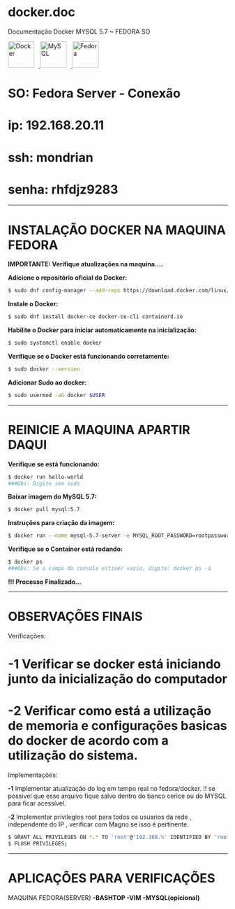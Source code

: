 # docker.doc 
Documentação Docker MYSQL 5.7 ~ FEDORA SO
<p align="left">
    <a href="#">
        <img 
            alt="Docker" 
            title="Docker"
            width="60px" 
            style="padding-right: 10px;" 
            src="https://cdn.jsdelivr.net/gh/devicons/devicon@latest/icons/docker/docker-original-wordmark.svg"
        />
    </a>
    <a href="#">
        <img 
            alt="MySQL" 
            title="MySQL"
            width="60px" 
            style="padding-right: 10px;" 
            src="https://cdn.jsdelivr.net/gh/devicons/devicon@latest/icons/mysql/mysql-original-wordmark.svg"
        />
    </a>
    <a href="#" >
        <img 
            alt="Fedora" 
            title="Fedora"
            width="60px" 
            style="padding-right: 10px;" 
            src="https://cdn.jsdelivr.net/gh/devicons/devicon@latest/icons/fedora/fedora-original.svg"
        />
    </a>
</p>

# SO:     Fedora Server - Conexão
# ip:     192.168.20.11
# ssh:    mondrian
# senha:  rhfdjz9283

---------------------------------------------
#    INSTALAÇÃO DOCKER NA MAQUINA FEDORA

**IMPORTANTE: Verifique atualizações na maquina....**

**Adicione o repositório oficial do Docker:**
```bash
$ sudo dnf config-manager --add-repo https://download.docker.com/linux/fedora/docker-ce.repo
```
**Instale o Docker:**
```bash
$ sudo dnf install docker-ce docker-ce-cli containerd.io
```
**Habilite o Docker para iniciar automaticamente na inicialização:**
```bash
$ sudo systemctl enable docker
```
**Verifique se o Docker está funcionando corretamente:**
```bash
$ sudo docker --version
```
**Adicionar Sudo ao docker:**
```bash
$ sudo usermod -aG docker $USER
```
-------------------------------------------
#    REINICIE A MAQUINA APARTIR DAQUI

**Verifique se está funcionando:**
```bash
$ docker run hello-world
###Obs: Digite sem sudo
```
**Baixar imagem do MySQL 5.7:**
```bash
$ docker pull mysql:5.7
```
**Instruções para criação da imagem:**
```bash
$ docker run --name mysql-5.7-server -e MYSQL_ROOT_PASSWORD=rootpassword -e MYSQL_DATABASE=cerice -p 3306:3306 -d mysql:5.7
```
**Verifique se o Container está rodando:**
```bash
$ docker ps
###Obs: Se o campo do console estiver vazio, digite: docker ps -a
```
**!!! Processo Finalizado...**

--------------------------------------------
#    OBSERVAÇÕES FINAIS

Verificações:

# -1	Verificar se docker está iniciando junto da inicialização do computador

# -2 	Verificar como está a utilização de memoria e configurações basicas do docker de acordo com a utilização do sistema.

Implementações:

**-1**	Implementar atualização do log em tempo real no fedora/docker.
!! se possivel que esse arquivo fique salvo dentro do banco cerice ou do MYSQL para ficar acessível.

**-2** 	Implementar privilegios root para todos os usuarios da rede , independente do IP , verificar com Magno se isso é pertinente.
```bash
$ GRANT ALL PRIVILEGES ON *.* TO 'root'@'192.168.%' IDENTIFIED BY 'rootpassword' WITH GRANT OPTION;
$ FLUSH PRIVILEGES;
```
-------------------------------------------
#   APLICAÇÕES PARA VERIFICAÇÕES


MAQUINA FEDORA(SERVER)
**-BASHTOP
-VIM
-MYSQL(opicional)**
